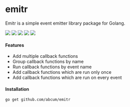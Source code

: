 # emitr

Emitr is a simple event emitter library package for Golang.

[![](https://img.shields.io/circleci/token/54ef9b86ebbd083fb031018839c03db17dc8f092/project/abcum/emitr/master.svg?style=flat-square)](https://circleci.com/gh/abcum/emitr) [![](https://img.shields.io/badge/status-alpha-ff00bb.svg?style=flat-square)](https://github.com/abcum/emitr) [![](https://img.shields.io/badge/godoc-reference-blue.svg?style=flat-square)](https://godoc.org/github.com/abcum/emitr) [![](https://goreportcard.com/badge/github.com/abcum/emitr?style=flat-square)](https://goreportcard.com/report/github.com/abcum/emitr) [![](https://img.shields.io/badge/license-Apache_License_2.0-00bfff.svg?style=flat-square)](https://github.com/abcum/emitr) 

#### Features

- Add multiple callback functions
- Group callback functions by name
- Run callback functions by event name
- Add callback functions which are run only once
- Add callback functions which are run on every event 

#### Installation

```bash
go get github.com/abcum/emitr
```

